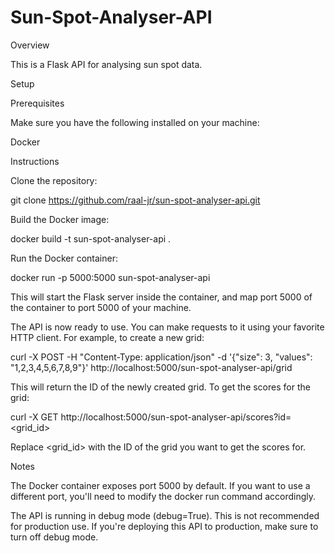 # Sun-Spot-Analyser-API
Overview

This is a Flask API for analysing sun spot data.

Setup

Prerequisites

Make sure you have the following installed on your machine:

Docker

Instructions

Clone the repository:

git clone https://github.com/raal-jr/sun-spot-analyser-api.git

Build the Docker image:

docker build -t sun-spot-analyser-api .

Run the Docker container:

docker run -p 5000:5000 sun-spot-analyser-api

This will start the Flask server inside the container, and map port 5000 of the container to port 5000 of your machine.

The API is now ready to use. You can make requests to it using your favorite HTTP client. For example, to create a new grid:


curl -X POST -H "Content-Type: application/json" -d '{"size": 3, "values": "1,2,3,4,5,6,7,8,9"}' http://localhost:5000/sun-spot-analyser-api/grid

This will return the ID of the newly created grid. To get the scores for the grid:

curl -X GET http://localhost:5000/sun-spot-analyser-api/scores?id=<grid_id>

Replace <grid_id> with the ID of the grid you want to get the scores for.

Notes

The Docker container exposes port 5000 by default. If you want to use a different port, you'll need to modify the docker run command accordingly.

The API is running in debug mode (debug=True). This is not recommended for production use. If you're deploying this API to production, make sure to turn off debug mode.
